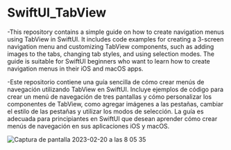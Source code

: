 # SwiftUI_TabView


-This repository contains a simple guide on how to create navigation menus using TabView in SwiftUI. It includes code examples for creating a 3-screen navigation menu and customizing TabView components, such as adding images to the tabs, changing tab styles, and using selection modes. The guide is suitable for SwiftUI beginners who want to learn how to create navigation menus in their iOS and macOS apps.

-Este repositorio contiene una guía sencilla de cómo crear menús de navegación utilizando TabView en SwiftUI. Incluye ejemplos de código para crear un menú de navegación de tres pantallas y cómo personalizar los componentes de TabView, como agregar imágenes a las pestañas, cambiar el estilo de las pestañas y utilizar los modos de selección. La guía es adecuada para principiantes en SwiftUI que desean aprender cómo crear menús de navegación en sus aplicaciones iOS y macOS.

![Captura de pantalla 2023-02-20 a las 8 05 35](https://user-images.githubusercontent.com/97293054/220037202-9289f72e-d78d-4ba2-b630-105f3ee6afc7.png)
